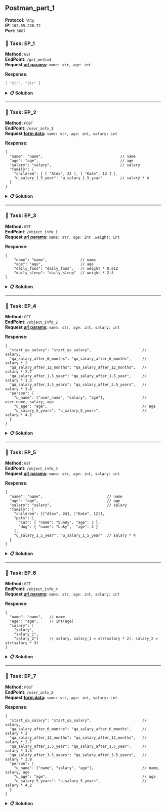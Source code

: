 ## Postman_part_1

**Protocol:** `http` <br>
**IP:** `162.55.220.72` <br>
**Port:** `5007` <br>

### 📜 Task: EP_1

**Method:** `GET` <br>
**EndPoint:** `/get_method` <br>
**Request <u>url params</u>:** `name: str, age: int`

**Response:**

```json
[ "Str", "Str" ]
```

<details>
<summary><a><b>📋 Solution</b></a></summary>

Send GET request with Query Params

```url
http://162.55.220.72:5007/get_method?name=Mark&age=25
```

📋 Query Params

```text
?name=Mark&age=25
```

**Response:**

```json5
[ "Mark", "25" ]
```

<details>
<summary><a><b>📊 Tests</b></a></summary>

```js
const reqName = 'EP_1 - ';
const reqData = pm.request.url.query;     // Getting the request parameters
const responseData = pm.response.json();  // Getting the JSON data from the response

pm.test(`${reqName} Step - 1 - Response status code is 200`, function () {
  pm.response.to.have.status(200);        // Checking that the response status code is 200
});

pm.test(`${reqName} Step - 2 - Response matches the expected response`, function () {

  let age = String(reqData.find(param => param.key === "age").value);
  let name = String(reqData.find(param => param.key === "name").value);

  let expectedResponse = [ name, age ];

  pm.expect(responseData).to.eql(expectedResponse);
});
```
</details>
</details>

<hr>

### 📜 Task: EP_2

**Method:** `POST` <br>
**EndPoint:** `/user_info_3` <br>
**Request <u>form data</u>:** `name: str, age: int, salary: int` 

**Response:**

```json5
{
  "name": "name",                                   // name 
  "age": "age",                                     // age 
  "salary": "salary",                               // salary
  "family": {
    "children": [ [ "Alex", 24 ], [ "Kate", 12 ] ],
    "u_salary_1_5_year": "u_salary_1_5_year"        // salary * 4
  }
}
```

<details>
<summary><a><b>📋 Solution</b></a></summary>

```url
http://162.55.220.72:5007/user_info_3
```

**Body:** `form-data`

```json5
{
  mode: "formdata",
  formdata: [
    { key: "name",    value: "Mark",  type: "text" },
    { key: "age",     value: "25",    type: "text" },
    { key: "salary",  value: "12500", type: "text" }
  ],
  options: {
    raw: {
      language: "json"
    }
  }
}
```

**Response:**

```json
{
  "age": "25",
  "family": {
    "children": [ [ "Alex", 24 ], [ "Kate", 12 ] ],
    "u_salary_1_5_year": 50000
  },
  "name": "Mark",
  "salary": 12500
}
```

<details>
<summary><a><b>📊 Tests</b></a></summary>

```js
const testName = 'EP_2 - Step -';

const requestData = pm.request.body;
const responseData = pm.response.json();

pm.test(`${testName} 1 - Check if mode is formdata`, function () {
  pm.expect(requestData.mode).to.eql("formdata");
});

pm.test(`${testName} 2 - Check formdata values`, function () {
  pm.expect(requestData.formdata).to.not.be.undefined; // Checking that formData exists
  pm.expect(requestData.formdata).to.not.be.empty; // Checking that formData is not an empty object
});

pm.test(`${testName} 3 - Response status code is 200`, function () {
  pm.response.to.have.status(200);
});

pm.test(`${testName} 4 - Response properties is not undefined`, function () {
  pm.expect(responseData).to.not.be.undefined;
});

pm.test(`${testName} 5 - Response properties is not empty`, function () {
  pm.expect(responseData).to.not.be.empty;
});

pm.test(`${testName} 6 - Response matches the expected response`, function () {
  let reqData = requestData.formdata;

  let age = String(reqData.find(param => param.key === "age").value);
  let name = String(reqData.find(param => param.key === "name").value);
  let salary = Number(reqData.find(param => param.key === "salary").value);
  let u_salary_1_5_year = salary * 4;

  let expectedResponse = {
    "age": age,
    "name": name,
    "salary": salary,
    "family": {
      "children": [
        ["Alex", 24],
        ["Kate", 12]
      ],
      "u_salary_1_5_year": u_salary_1_5_year
    }
  };

  pm.expect(responseData).to.eql(expectedResponse);
});

pm.test(`${testName} 7 - Checking for required expected keys`, function () {
  pm.expect(responseData).to.have.property('age');
  pm.expect(responseData).to.have.property('family').that.is.an('object');
  pm.expect(responseData.family).to.have.property('children').that.is.an('array');
  pm.expect(responseData.family).to.have.property('u_salary_1_5_year');
  pm.expect(responseData).to.have.property('name');
  pm.expect(responseData).to.have.property('salary');
});
```

</details>
</details>

<hr>

### 📜 Task: EP_3

**Method:** `GET` <br>
**EndPoint:** `/object_info_1` <br>
**Request <u>url params</u>:** `name: str, age: int ,weight: int`

**Response:**

```json5
{
    "name": "name",               // name
    "age": "age",                 // age
    "daily_food": "daily_food",   // weight * 0.012
    "daily_sleep": "daily_sleep"  // weight * 2.5
}
```

<details>
<summary><a><b>📋 Solution</b></a></summary>

Send GET request with Query Params
```url
http://162.55.220.72:5007/object_info_1?name=Mark&weight=45
```

Query Params
```text
?name=Mark&age=25&weight=45
```

**Response:**
```json
{
  "age": 25,
  "daily_food": 0.54,
  "daily_sleep": 112.5,
  "name": "Mark"
}
```

<details>
<summary><a><b>📊 Tests</b></a></summary>

```js
const testName = 'EP_3 - ';
const reqData = pm.request.url.query;     // Getting the request parameters
const responseData = pm.response.json();  // Getting the JSON data from the response
console.log(reqData)

pm.test(`${testName} Step - 1 - Response status code is 200`, function () {
    pm.response.to.have.status(200);    // Checking that the response status code is 200
});

pm.test(`${testName} Step - 2 - Response matches the expected response`, function () {

    let age = Number(reqData.find(param => param.key === "age").value);
    let name = String(reqData.find(param => param.key === "name").value);
    let weight = Number(reqData.find(param => param.key === "weight").value);
    let daily_food = weight * 0.012;
    let daily_sleep = weight * 2.5;

    let expectedResponse = {
        "name": name,
        "age": age,
        "daily_food": daily_food,
        "daily_sleep": daily_sleep
    };

    pm.expect(responseData).to.eql(expectedResponse);
});
```

</details>
</details>

<hr>

### 📜 Task: EP_4

**Method:** `GET` <br>
**EndPoint:** `/object_info_2` <br>
**Request <u>url params</u>:** `name: str, age: int, salary: int`

**Response:**
```json5
{
  "start_qa_salary": "start_qa_salary",                       // salary,
  "qa_salary_after_6_months": "qa_salary_after_6_months",     // salary * 2
  "qa_salary_after_12_months": "qa_salary_after_12_months",   // salary * 2.7
  "qa_salary_after_1.5_year": "qa_salary_after_1.5_year",     // salary * 3.3
  "qa_salary_after_3.5_years": "qa_salary_after_3.5_years",   // salary * 3.8
  "person": {
    "u_name": ["user_name", "salary", "age"],                 // user_name, salary, age
    "u_age": "age",                                           // age
    "u_salary_5_years": "u_salary_5_years",                   // salary * 4.2
  }
}
```

<details>
<summary><a><b>📋 Solution</b></a></summary>

Send GET request with Query Params
```url
http://162.55.220.72:5007/object_info_2?name=Mark&age=25&salary=12500
```

Query Params
```text
?name=Mark&age=25&salary=12500
```

**Response:**
```json5
{
  "person": {
    "u_age": 25,
    "u_name": [
      "Mark",
      12500,
      25
    ],
    "u_salary_5_years": 52500.0
  },
  "qa_salary_after_1.5_year": 41250.0,
  "qa_salary_after_12_months": 33750.0,
  "qa_salary_after_3.5_years": 47500.0,
  "qa_salary_after_6_months": 25000,
  "start_qa_salary": 12500
}
```

<details>
<summary><a><b>📊 Tests</b></a></summary>

```js
const reqName = 'EP_4 - ';
const reqData = pm.request.url.query;     // Getting the request parameters
const responseData = pm.response.json();  // Getting the JSON data from the response
console.log(reqData)

pm.test(`${reqName} Step - 1 - Response status code is 200`, function () {
    pm.response.to.have.status(200);    // Checking that the response status code is 200
});

pm.test(`${reqName} Step - 2 - Response matches the expected response`, function () {

    let age = Number(reqData.find(param => param.key === "age").value);
    let name = String(reqData.find(param => param.key === "name").value);
    let salary = Number(reqData.find(param => param.key === "salary").value);
    
    let u_salary_5_years = Number((salary * 4.2).toFixed(1));
    let qa_salary_after_1_5_year = Number((salary * 3.3).toFixed(1));
    let qa_salary_after_12_months = Number((salary * 2.7).toFixed(1));
    let qa_salary_after_3_5_years = Number((salary * 3.8).toFixed(1));
    let qa_salary_after_6_months = Number(salary * 2);

    let expectedResponse = {
        "person": {
            "u_age": age,
            "u_name": [ 
                name, 
                salary, 
                age 
            ],
            "u_salary_5_years": u_salary_5_years
        },
        "qa_salary_after_1.5_year": qa_salary_after_1_5_year,
        "qa_salary_after_12_months": qa_salary_after_12_months,
        "qa_salary_after_3.5_years": qa_salary_after_3_5_years,
        "qa_salary_after_6_months": qa_salary_after_6_months,
        "start_qa_salary": salary
    };

    pm.expect(responseData).to.deep.eql(expectedResponse);
});
```

</details>
</details>

<hr>

### 📜 Task: EP_5

**Method:** `GET` <br>
**EndPoint:** `/object_info_3` <br>
**Request <u>url params</u>:** `name: str, age: int, salary: int`

**Response:**
```json5
{
  "name": "name",                             // name
  "age": "age",                               // age
  "salary": "salary",                         // salary
  "family": {
    "children": [["Alex", 24], ["Kate", 12]],
    "pets": {
      "cat": { "name": "Sunny", "age": 3 },
      "dog": { "name": "Luky",  "age": 4 }
    },
    "u_salary_1_5_year": "u_salary_1_5_year"  // salary * 4
  }
}
```

<details>
<summary><a><b>📋 Solution</b></a></summary>

Send GET request with Query Params
```url
http://162.55.220.72:5007/object_info_3?name=Mark&age=25&salary=12500
```

Query Params
```text
?name=Mark&age=25&salary=12500
```

**Response:**
```json5
{
  "age": "25",
  "family": {
    "children": [
      [ "Alex", 24 ],
      [ "Kate", 12 ]
    ],
    "pets": {
      "cat": { "age": 3, "name": "Sunny" },
      "dog": { "age": 4, "name": "Luky" }
    },
    "u_salary_1_5_year": 50000
  },
  "name": "Mark",
  "salary": 12500
}
```

<details>
<summary><a><b>📊 Tests</b></a></summary>

```js
const reqName = 'EP_5 - ';
const reqData = pm.request.url.query;     // Getting the request parameters
const responseData = pm.response.json();  // Getting the JSON data from the response

pm.test(`${reqName} Step - 1 - Response status code is 200`, function () {
    pm.response.to.have.status(200);    // Checking that the response status code is 200
});

pm.test(`${reqName} Step - 2 - Response matches the expected response`, function () {

    let age = String(reqData.find(param => param.key === "age").value);
    let name = String(reqData.find(param => param.key === "name").value);
    let salary = Number(reqData.find(param => param.key === "salary").value);

    let u_salary_1_5_year = Number(salary * 4);

    let expectedResponse = {
        "age": age,
        "family": {
            "children": [ [ "Alex", 24 ], [ "Kate", 12 ] ],
            "pets": {
                "cat": { "age": 3, "name": "Sunny" },
                "dog": { "age": 4, "name": "Luky" }
            },
            "u_salary_1_5_year": u_salary_1_5_year
        },
        "name": name,
        "salary": salary
    };

    pm.expect(responseData).to.eql(expectedResponse);
});
```

</details>
</details>

<hr>

### 📜 Task: EP_6

**Method:** `GET` <br>
**EndPoint:** `/object_info_4` <br>
**Request <u>url params</u>:** `name: str, age: int, salary: int`

**Response:**
```json5
{
  "name": "name",   // name
  "age": "age",     // int(age)
  "salary": [
    "salary", 
    "salary_1", 
    "salary_2"]     // salary, salary_1 = str(salary * 2), salary_2 = str(salary * 3)
}
```

<details>
<summary><a><b>📋 Solution</b></a></summary>

Send GET request with Query Params
```url
http://162.55.220.72:5007/object_info_4?name=Mark&age=25&salary=12500
```

Query Params
```text
?name=Mark&age=25&salary=12500
```

**Response:**
```json5
{
  "age": 25,
  "name": "Mark",
  "salary": [ 12500, "25000", "37500" ]
}
```

<details>
<summary><a><b>📊 Tests</b></a></summary>

```js
const reqName = 'EP_6 - ';
const reqData = pm.request.url.query;     // Getting the request parameters
const responseData = pm.response.json();  // Getting the JSON data from the response

pm.test(`${reqName} Step - 1 - Response status code is 200`, function () {
    pm.response.to.have.status(200);    // Checking that the response status code is 200
});

pm.test(`${reqName} Step - 2 - Response matches the expected response`, function () {

    let age = Number(reqData.find(param => param.key === "age").value);
    let name = String(reqData.find(param => param.key === "name").value);
    let salary = Number(reqData.find(param => param.key === "salary").value);

    let salary_prop_1 = String(salary * 2);
    let salary_prop_2 = String(salary * 3);

    let expectedResponse = {
        "age": age,
        "name": name,
        "salary": [ salary, salary_prop_1, salary_prop_2 ]
    };

    pm.expect(responseData).to.eql(expectedResponse);
});
```

</details>
</details>

<hr>

### 📜 Task: EP_7

**Method:** `POST` <br>
**EndPoint:** `/user_info_2` <br>
**Request <u>form data</u>:** `name: str, age: int, salary: int`

**Response:**

```json5
{
  "start_qa_salary": "start_qa_salary",                       // salary,
  "qa_salary_after_6_months": "qa_salary_after_6_months",     // salary * 2
  "qa_salary_after_12_months": "qa_salary_after_12_months",   // salary * 2.7
  "qa_salary_after_1.5_year": "qa_salary_after_1.5_year",     // salary * 3.3
  "qa_salary_after_3.5_years": "qa_salary_after_3.5_years",   // salary * 3.8
  "person": {
    "u_name": ["name", "salary", "age"],                      // name, salary, age
    "u_age": "age",                                           // age
    "u_salary_5_years": "u_salary_5_years",                   // salary * 4.2
  }
}
```

<details>
<summary><a><b>📋 Solution</b></a></summary>

```url
http://162.55.220.72:5007/user_info_2
```
**Body:** `form-data`

```json5
{
  mode: "formdata",
  formdata: [
    { key: "name",    value: "Mark",  type: "text" },
    { key: "age",     value: "25",    type: "text" },
    { key: "salary",  value: "12500", type: "text" }
  ],
  options: {
    raw: {
      language: "json"
    }
  }
}
```

**Response:**

```json5
{
    "person": {
        "u_age": 25,
        "u_name": [ "Mark", 12500, 25 ],
        "u_salary_5_years": 52500.0
    },
    "qa_salary_after_1.5_year": 41250.0,
    "qa_salary_after_12_months": 33750.0,
    "qa_salary_after_3.5_years": 47500.0,
    "qa_salary_after_6_months": 25000,
    "start_qa_salary": 12500
}
```

<details>
<summary><a><b>📊 Tests</b></a></summary>

```js
const reqName = 'EP_7 - ';
const reqData = pm.request.body.formdata;     // Getting the request parameters
const responseData = pm.response.json();      // Getting the JSON data from the response

pm.test(`${reqName} Step - 1 - Response status code is 200`, function () {
    pm.response.to.have.status(200);          // Checking that the response status code is 200
});

pm.test(`${reqName} Step - 2 - Response matches the expected response`, function () {

    let age = Number(reqData.find(param => param.key === "age").value);
    let name = String(reqData.find(param => param.key === "name").value);
    let salary = Number(reqData.find(param => param.key === "salary").value);
    
    let u_salary_5_years = Number((salary * 4.2).toFixed(1));
    let qa_salary_after_1_5_year = Number((salary * 3.3).toFixed(1));
    let qa_salary_after_12_months = Number((salary * 2.7).toFixed(1));
    let qa_salary_after_3_5_years = Number((salary * 3.8).toFixed(1));
    let qa_salary_after_6_months = Number(salary * 2);

    let expectedResponse = {
        "person": {
            "u_age": age,
            "u_name": [ 
                name, 
                salary, 
                age 
            ],
            "u_salary_5_years": u_salary_5_years
        },
        "qa_salary_after_1.5_year": qa_salary_after_1_5_year,
        "qa_salary_after_12_months": qa_salary_after_12_months,
        "qa_salary_after_3.5_years": qa_salary_after_3_5_years,
        "qa_salary_after_6_months": qa_salary_after_6_months,
        "start_qa_salary": salary
    };

    pm.expect(responseData).to.eql(expectedResponse);
});
```

</details>
</details>
